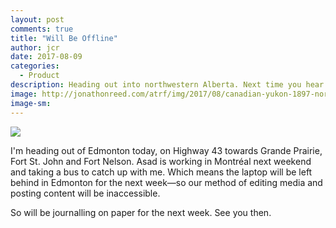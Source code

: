 ```yaml
---
layout: post
comments: true
title: "Will Be Offline"
author: jcr
date: 2017-08-09
categories:
  - Product
description: Heading out into northwestern Alberta. Next time you hear from me will be Fort Nelson.
image: http://jonathonreed.com/atrf/img/2017/08/canadian-yukon-1897-northern-territory-of-britsh-columbia-gold-web.jpg
image-sm:
---
```


<img src="http://jonathonreed.com/atrf/img/2017/08/canadian-yukon-1897-northern-territory-of-britsh-columbia-gold-web.jpg">

I'm heading out of Edmonton today, on Highway 43 towards Grande Prairie, Fort St. John and Fort Nelson. Asad is working in Montréal next weekend and taking a bus to catch up with me. Which means the laptop will be left behind in Edmonton for the next week—so our method of editing media and posting content will be inaccessible. 

So will be journalling on paper for the next week. See you then.